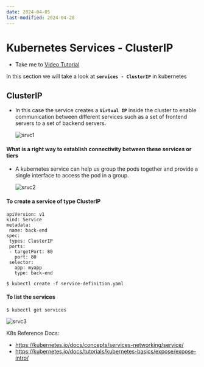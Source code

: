```yaml
---
date: 2024-04-05
last-modified: 2024-04-28
---
```

# Kubernetes Services - ClusterIP
  - Take me to [Video Tutorial](https://kodekloud.com/topic/services-cluster-ip-2/)
  
In this section we will take a look at **`services - ClusterIP`** in kubernetes
         
## ClusterIP
- In this case the service creates a **`Virtual IP`** inside the cluster to enable communication between different services such as a set of frontend servers to a set of backend servers.
    
    ![srvc1](srvc1.PNG)
    
#### What is a right way to establish connectivity between these services or tiers  
- A kubernetes service can help us group the pods together and provide a single interface to access the pod in a group.

  ![srvc2](srvc2.PNG)
  
#### To create a service of type ClusterIP
```
apiVersion: v1
kind: Service
metadata:
 name: back-end
spec:
 types: ClusterIP
 ports:
 - targetPort: 80
   port: 80
 selector:
   app: myapp
   type: back-end
```
```
$ kubectl create -f service-definition.yaml
```

#### To list the services
```
$ kubectl get services
```
  ![srvc3](srvc3.PNG)
   
K8s Reference Docs:
- https://kubernetes.io/docs/concepts/services-networking/service/
- https://kubernetes.io/docs/tutorials/kubernetes-basics/expose/expose-intro/
